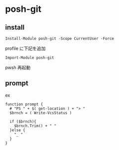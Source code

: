 
# posh-git


## install

```
Install-Module posh-git -Scope CurrentUser -Force
```

profile に下記を追加

```
Import-Module posh-git
```

pwsh 再起動


## prompt

ex

```
function prompt {
  # "PS " + $( get-location ) + "> "
  $brnch = ( Write-VcsStatus )

  if ($brnch){
    $brnch.Trim() + " "
  }else {
    "_ "
  }
}
```



